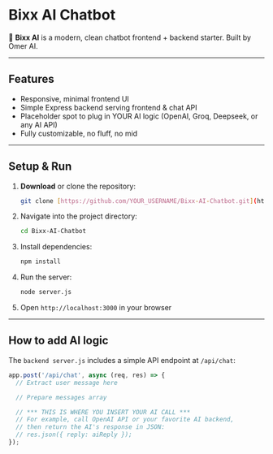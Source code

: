 # Bixx AI Chatbot

🚀 **Bixx AI** is a modern, clean chatbot frontend + backend starter. Built by Omer AI.

---

## Features

* Responsive, minimal frontend UI
* Simple Express backend serving frontend & chat API
* Placeholder spot to plug in YOUR AI logic (OpenAI, Groq, Deepseek, or any AI API)
* Fully customizable, no fluff, no mid

---

## Setup & Run

1.  **Download** or clone the repository:
    ```bash
    git clone [https://github.com/YOUR_USERNAME/Bixx-AI-Chatbot.git](https://github.com/YOUR_USERNAME/Bixx-AI-Chatbot.git) # Replace with your repo URL
    ```
2.  Navigate into the project directory:
    ```bash
    cd Bixx-AI-Chatbot
    ```
3.  Install dependencies:
    ```bash
    npm install
    ```
4.  Run the server:
    ```bash
    node server.js
    ```
5.  Open `http://localhost:3000` in your browser

---

## How to add AI logic

The `backend server.js` includes a simple API endpoint at `/api/chat`:

```javascript
app.post('/api/chat', async (req, res) => {
  // Extract user message here

  // Prepare messages array

  // *** THIS IS WHERE YOU INSERT YOUR AI CALL ***
  // For example, call OpenAI API or your favorite AI backend,
  // then return the AI's response in JSON:
  // res.json({ reply: aiReply });
});
